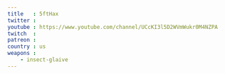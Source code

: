 ```yaml
---
title   : 5ftHax
twitter : 
youtube : https://www.youtube.com/channel/UCcKI3l5D2WVmWukr0M4NZPA
twitch  : 
patreon : 
country : us
weapons :
    - insect-glaive
---
```


